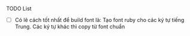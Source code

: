 TODO List
- [ ] Có lẽ cách tốt nhất để build font là: Tạo font ruby cho các ký tự tiếng Trung. Các ký tự khác thì copy từ font chuẩn